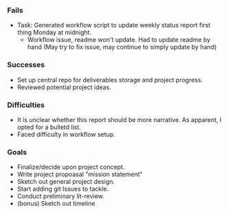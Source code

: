### Fails
- Task: Generated workflow script to update weekly status report first thing Monday at midnight.
  - Workflow issue, readme won't update. Had to update readme by hand (May try to fix issue, may continue to simply update by hand)

### Successes
- Set up central repo for deliverables storage and project progress.
- Reviewed potential project ideas.
<!-- - Wrote project propoasal "mission statement" -->

### Difficulties
<!-- - The requirements for the proposal were somewhat unclear. I opted for a more generalized mission statement as the complete project consept is still incubating. -->
<!-- - Similarly, i -->
- It is unclear whether this report should be more narrative. As apparent, I opted for a bulletd list.
- Faced difficulty in workflow setup.

### Goals
- Finalize/decide upon project concept.
- Write project propoasal "mission statement" 
- Sketch out general project design.
- Start adding git Issues to tackle.
- Conduct preliminary lit-review.
- (bonus) Sketch out timeline